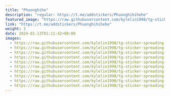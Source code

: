```yaml
---
title: "Phuonghihe"
description: "regular: https://t.me/addstickers/Phuonghihihehe"
featured_image: "https://raw.githubusercontent.com/kylelin1998/tg-sticker-spreading-worldwide-images/main/img/579c9050-f844-4d31-8fcf-207ef3703b4b.jpg"
link: "https://t.me/addstickers/Phuonghihihehe"
weight: 3
date: 2024-01-13T01:11:42+08:00
images:
  - https://raw.githubusercontent.com/kylelin1998/tg-sticker-spreading-worldwide-images/main/img/579c9050-f844-4d31-8fcf-207ef3703b4b.jpg
  - https://raw.githubusercontent.com/kylelin1998/tg-sticker-spreading-worldwide-images/main/img/fbc9d490-c5e1-48b0-8cd1-920f21bf1a32.jpg
  - https://raw.githubusercontent.com/kylelin1998/tg-sticker-spreading-worldwide-images/main/img/047076f5-85c3-4448-aab9-27126bd3a584.jpg
  - https://raw.githubusercontent.com/kylelin1998/tg-sticker-spreading-worldwide-images/main/img/8570bc99-7c31-481d-815c-655ea1da639b.jpg
  - https://raw.githubusercontent.com/kylelin1998/tg-sticker-spreading-worldwide-images/main/img/5d5b1f3d-8a3c-4ef7-8eff-18aa221358ba.jpg
  - https://raw.githubusercontent.com/kylelin1998/tg-sticker-spreading-worldwide-images/main/img/66fe5785-ecbf-4f10-bab1-08447c6f31b8.jpg
  - https://raw.githubusercontent.com/kylelin1998/tg-sticker-spreading-worldwide-images/main/img/9e87574b-c787-417a-86b8-be22308a4815.jpg
  - https://raw.githubusercontent.com/kylelin1998/tg-sticker-spreading-worldwide-images/main/img/8de51caa-ea67-4cd6-8c5d-8fbea79dcc6a.jpg
  - https://raw.githubusercontent.com/kylelin1998/tg-sticker-spreading-worldwide-images/main/img/d259a967-26fd-4e52-9821-82c6a31b5760.jpg
  - https://raw.githubusercontent.com/kylelin1998/tg-sticker-spreading-worldwide-images/main/img/c60754cd-98ca-4080-bce0-5e1aebde8e6a.jpg
---
```

